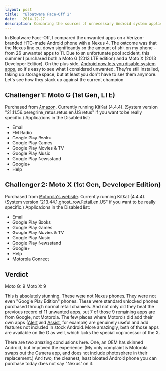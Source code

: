 ```yaml
---
layout: post
title:  "Bloatware Face-Off 2"
date:   2014-12-27
description: Comparing the sources of unnecessary Android system applications, 2014 edition.
---
```


In Bloatware Face-Off, I compared the unwanted apps on a Verizon-branded HTC-made Android phone with a Nexus 4. The outcome was that the Nexus line cut down significantly on the amount of shit on my phone - from 26 unwanted apps to 11. Due to an unfortunate pool accident, this summer I purchased both a Moto G (2013 LTE edition) and a Moto X (2013 Developer Edition). On the plus side, [Android now lets you disable system apps](http://www.talkandroid.com/guides/beginner/how-to-disable-unwanted-system-apps-and-bloatware-from-your-android-phone-android-4-0-and-up/), so it's easy to see what I considered unwanted. They're still installed, taking up storage space, but at least you don't have to see them anymore. Let's see how they stack up against the current champion:

## Challenger 1: Moto G (1st Gen, LTE)
Purchased from [Amazon](http://www.amazon.com/gp/product/B00K0NRZSW/). Currently running KitKat (4.4.4). (System version "21.11.56.peregrine_retus.retus.en.US retus" if you want to be really specific.) Applications in the Disabled list:

- Email
- FM Radio
- Google Play Books
- Google Play Games
- Google Play Movies & TV
- Google Play Music
- Google Play Newsstand
- Google+
- Help

## Challenger 2: Moto X (1st Gen, Developer Edition)
Purchased from [Motorola's website](http://www.motorola.com/us/consumers/shop-all-mobile-phones/). Currently running KitKat (4.4.4). (System version "213.44.1.ghost_row.Retail.en.US" if you want to be really specific.) Applications in the Disabled list:

- Email
- Google Play Books
- Google Play Games
- Google Play Movies & TV
- Google Play Music
- Google Play Newsstand
- Google+
- Help
- Motorola Connect

## Verdict
Moto G: 9
Moto X: 9

This is absolutely stunning. These were not Nexus phones. They were not even "Google Play Edition" phones. These were standard unlocked phones purchased through normal retail channels. And not only did they beat the previous record of 11 unwanted apps, but 7 of those 9 remaining apps are from Google, not Motorola. The few places where Motorola did add their own apps ([Alert](https://play.google.com/store/apps/details?id=com.motorola.bodyguard) and [Assist](https://play.google.com/store/apps/details?id=com.motorola.contextual.smartrules2), for example) are genuinely useful and add features not included in stock Android. More amazingly, both of those apps are available on the G as well, which lacks the special coprocessor of the X.

There are two amazing conclusions here. One, an OEM has skinned Android, but improved the experience. (My only complaint is Motorola swaps out the Camera app, and does not include photosphere in their replacement.) And two, the cleanest, least bloated Android phone you can purchase today does not say "Nexus" on it.